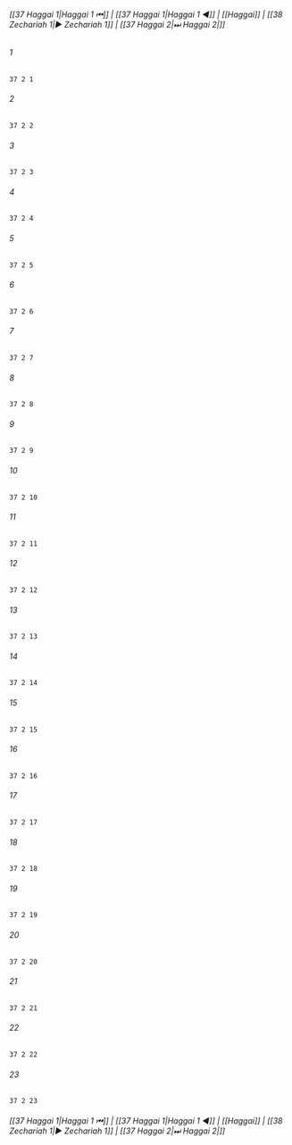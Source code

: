 
###### [[37 Haggai 1|Haggai 1 ⏮]] | [[37 Haggai 1|Haggai 1 ◀]] | [[Haggai]] | [[38 Zechariah 1|▶ Zechariah 1]] | [[37 Haggai 2|⏭ Haggai 2|]]

###### 1
``` verse
37 2 1 
```
###### 2
``` verse
37 2 2 
```
###### 3
``` verse
37 2 3 
```
###### 4
``` verse
37 2 4 
```
###### 5
``` verse
37 2 5 
```
###### 6
``` verse
37 2 6 
```
###### 7
``` verse
37 2 7 
```
###### 8
``` verse
37 2 8 
```
###### 9
``` verse
37 2 9 
```
###### 10
``` verse
37 2 10 
```
###### 11
``` verse
37 2 11 
```
###### 12
``` verse
37 2 12 
```
###### 13
``` verse
37 2 13 
```
###### 14
``` verse
37 2 14 
```
###### 15
``` verse
37 2 15 
```
###### 16
``` verse
37 2 16 
```
###### 17
``` verse
37 2 17 
```
###### 18
``` verse
37 2 18 
```
###### 19
``` verse
37 2 19 
```
###### 20
``` verse
37 2 20 
```
###### 21
``` verse
37 2 21 
```
###### 22
``` verse
37 2 22 
```
###### 23
``` verse
37 2 23 
```

###### [[37 Haggai 1|Haggai 1 ⏮]] | [[37 Haggai 1|Haggai 1 ◀]] | [[Haggai]] | [[38 Zechariah 1|▶ Zechariah 1]] | [[37 Haggai 2|⏭ Haggai 2|]]

